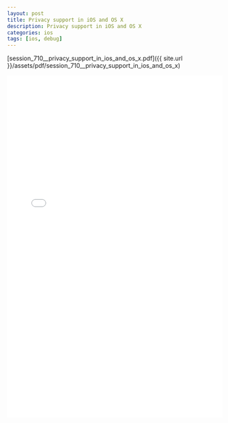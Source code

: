 ```yaml
---
layout: post
title: Privacy support in iOS and OS X
description: Privacy support in iOS and OS X
categories: ios
tags: [ios, debug]
---
```


[session_710__privacy_support_in_ios_and_os_x.pdf]({{ site.url }}/assets/pdf/session_710__privacy_support_in_ios_and_os_x)  

<embed src="/assets/pdf/session_710__privacy_support_in_ios_and_os_x.pdf" type="application/pdf" width="100%" height="800em" />
